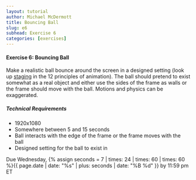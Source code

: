```yaml
---
layout: tutorial
author: Michael McDermott
title: Bouncing Ball
slug: e6
subhead: Exercise 6
categories: [exercises]
---
```

#### Exercise 6: Bouncing Ball
Make a realistic ball bounce around the screen in a designed setting (look up [staging](https://www.youtube.com/watch?v=uDqjIdI4bF4&t=254s) in the 12 principles of animation). The ball should pretend to exist somewhat as a real object and either use the sides of the frame as walls or the frame should move with the ball. Motions and physics can be exaggerated.


##### Technical Requirements
* 1920x1080
* Somewhere between 5 and 15 seconds
* Ball interacts with the edge of the frame or the frame moves with the ball
* Designed setting for the ball to exist in

<span class="due">Due Wednesday, {% assign seconds = 7 | times: 24 | times: 60 | times: 60 %}{{ page.date | date: "%s" | plus: seconds | date: "%B %d" }} by 11:59 pm ET</span>
